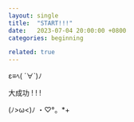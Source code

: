 ```yaml
---
layout: single
title:  "START!!!"
date:   2023-07-04 20:00:00 +0800
categories: beginning

related: true
---
```


ε≡ﾍ( ´∀`)ﾉ

大成功 ! ! !

(ﾉ>ω<)ﾉ ・♡°。*+
